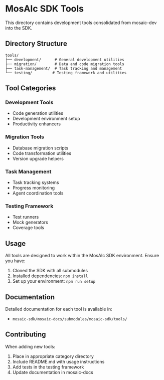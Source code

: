 # MosAIc SDK Tools

This directory contains development tools consolidated from mosaic-dev into the SDK.

## Directory Structure

```
tools/
├── development/      # General development utilities
├── migration/        # Data and code migration tools
├── task-management/  # Task tracking and management
└── testing/         # Testing framework and utilities
```

## Tool Categories

### Development Tools
- Code generation utilities
- Development environment setup
- Productivity enhancers

### Migration Tools
- Database migration scripts
- Code transformation utilities
- Version upgrade helpers

### Task Management
- Task tracking systems
- Progress monitoring
- Agent coordination tools

### Testing Framework
- Test runners
- Mock generators
- Coverage tools

## Usage

All tools are designed to work within the MosAIc SDK environment. Ensure you have:
1. Cloned the SDK with all submodules
2. Installed dependencies: `npm install`
3. Set up your environment: `npm run setup`

## Documentation

Detailed documentation for each tool is available in:
- `mosaic-sdk/mosaic-docs/submodules/mosaic-sdk/tools/`

## Contributing

When adding new tools:
1. Place in appropriate category directory
2. Include README.md with usage instructions
3. Add tests in the testing framework
4. Update documentation in mosaic-docs